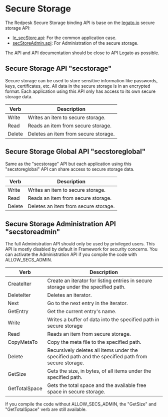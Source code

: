 # Secure Storage

The Redpesk Secure Storage binding API is base on the [legato.io](https://legato.io/) secure storage API:

* [le_secStore.api](https://github.com/legatoproject/legato-af/blob/master/interfaces/le_secStore.api): For the common application case.
* [secStoreAdmin.api](https://github.com/legatoproject/legato-af/blob/master/interfaces/secureStorage/secStoreAdmin.api): For Administration of the secure storage.

The API and API documentation should be close to API Legato as possible.

## Secure Storage API "secstorage"

Secure storage can be used to store sensitive information like passwords, keys, certificates, etc.
All data in the secure storage is in an encrypted format.
Each application using this API only has access to its own secure storage data.

| Verb          | Description                                       |
|---------------|---------------------------------------------------|
|Write          | Writes an item to secure storage. |
|Read           | Reads an item from secure storage. |
|Delete         | Deletes an item from secure storage. |

## Secure Storage Global API "secstoreglobal"

Same as the "secstorage" API but each application using this "secstoreglobal" API can share access to secure storage data.

| Verb          | Description                                       |
|---------------|---------------------------------------------------|
|Write          | Writes an item to secure storage. |
|Read           | Reads an item from secure storage. |
|Delete         | Deletes an item from secure storage. |

## Secure Storage Administration API "secstoreadmin"

The full Administration API should only be used by privileged users.
This API is mostly disabled by default in Framework for security concerns. You can activate the Administration API if you compile the code with ALLOW_SECS_ADMIN.

| Verb          | Description                                       |
|---------------|---------------------------------------------------|
|CreateIter     | Create an iterator for listing entries in secure storage under the specified path. |
|DeleteIter     | Deletes an iterator. |
|Next           | Go to the next entry in the iterator. |
|GetEntry       | Get the current entry's name. |
|Write          | Writes a buffer of data into the specified path in secure storage |
|Read           | Reads an item from secure storage. |
|CopyMetaTo     | Copy the meta file to the specified path. |
|Delete         | Recursively deletes all items under the specified path and the specified path from secure storage.|
|GetSize        | Gets the size, in bytes, of all items under the specified path. |
|GetTotalSpace  | Gets the total space and the available free space in secure storage. |

If you compile the code without ALLOW_SECS_ADMIN, the "GetSize" and "GetTotalSpace" verb are still available.
